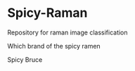 # Spicy-Raman
Repository for raman image classification 

Which brand of the spicy ramen 


Spicy Bruce